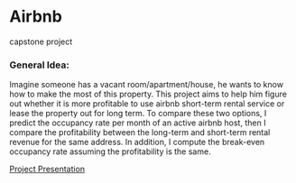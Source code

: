# Airbnb
capstone project

### General Idea:

Imagine someone has a vacant room/apartment/house, he wants to know how to make the most of this property. This project aims to help him figure out whether it is more profitable to use airbnb short-term rental service or lease the property out for long term. To compare these two options, I predict the occupancy rate per month of an active airbnb host, then I compare the profitability between the long-term and short-term rental revenue for the same address. In addition, I compute the break-even occupancy rate assuming the profitability is the same.

[Project Presentation](OnePager.pdf "Project Presentation PDF")
